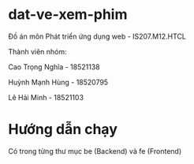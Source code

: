 
# dat-ve-xem-phim

Đồ án môn Phát triển ứng dụng web - IS207.M12.HTCL

Thành viên nhóm:

Cao Trọng Nghĩa - 18521138

Huỳnh Mạnh Hùng - 18520795

Lê Hải Minh - 18521103

# Hướng dẫn chạy

Có trong từng thư mục be (Backend) và fe (Frontend)